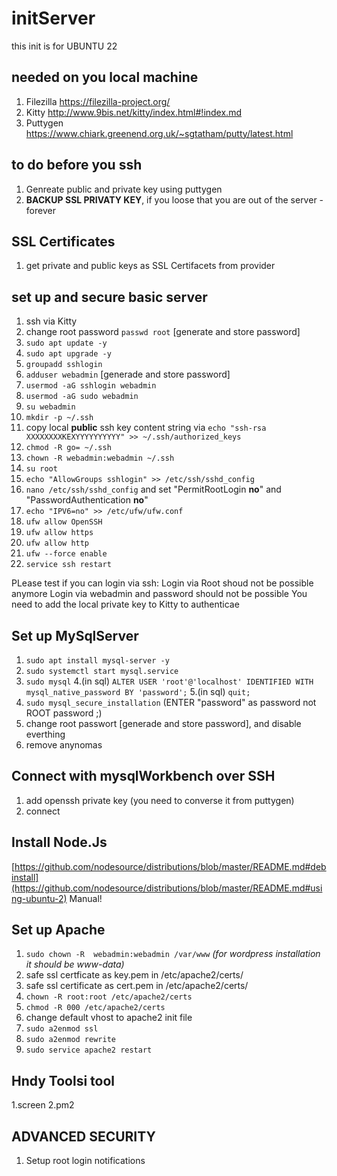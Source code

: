 # initServer

this init is for UBUNTU 22

## needed on you local machine
1. Filezilla https://filezilla-project.org/
2. Kitty http://www.9bis.net/kitty/index.html#!index.md 
3. Puttygen https://www.chiark.greenend.org.uk/~sgtatham/putty/latest.html 

## to do before you ssh
1. Genreate public and private key using puttygen
2. **BACKUP SSL PRIVATY KEY**, if you loose that you are out of the server - forever

## SSL Certificates
1. get private and public keys as SSL Certifacets from provider

## set up and secure basic server
1. ssh via Kitty
2. change root password ``` passwd root ``` [generate and store password]
3. ````sudo apt update -y````
4. ```sudo apt upgrade -y```
9. ```groupadd sshlogin```
10. ```adduser webadmin``` [generade and store password]
11. ```usermod -aG sshlogin webadmin```
11. ```usermod -aG sudo webadmin```
13. ```su webadmin```
14. ```mkdir -p ~/.ssh ```
15. copy local **public** ssh key content string via  ```echo "ssh-rsa XXXXXXXXKEXYYYYYYYYYY" >> ~/.ssh/authorized_keys```
16. ```chmod -R go= ~/.ssh```
18. ```chown -R webadmin:webadmin ~/.ssh```
19. ```su root```
19. ```echo "AllowGroups sshlogin" >> /etc/ssh/sshd_config```
20. ```nano /etc/ssh/sshd_config``` and set "PermitRootLogin **no**" and "PasswordAuthentication **no**"
21. ```echo "IPV6=no" >> /etc/ufw/ufw.conf```
22. ```ufw allow OpenSSH```
23. ```ufw allow https```
24. ```ufw allow http```
25. ```ufw --force enable```
26. ```service ssh restart```

PLease test if you can login via ssh:
Login via Root shoud not be possible anymore
Login via webadmin and password should not be possible
You need to add the local private key to Kitty to authenticae 

## Set up MySqlServer
1. ```sudo apt install mysql-server -y```
2. ```sudo systemctl start mysql.service```
3. ```sudo mysql```
4.(in sql) ```ALTER USER 'root'@'localhost' IDENTIFIED WITH mysql_native_password BY 'password';```
5.(in sql) ```quit;```
6. ```sudo mysql_secure_installation``` (ENTER "password" as password not ROOT password ;)
8. change root passwort [generade and store password], and disable everthing
7. remove anynomas

## Connect with mysqlWorkbench over SSH
1. add openssh private key (you need to converse it from puttygen)
2. connect


## Install Node.Js
[https://github.com/nodesource/distributions/blob/master/README.md#debinstall](https://github.com/nodesource/distributions/blob/master/README.md#using-ubuntu-2)
Manual!


## Set up Apache 
1. ```sudo chown -R  webadmin:webadmin /var/www``` *(for wordpress installation it should be www-data)*
2. safe ssl certficate as key.pem in /etc/apache2/certs/
3. safe ssl certificate as cert.pem in /etc/apache2/certs/
4. ```chown -R root:root /etc/apache2/certs```
5. ```chmod -R 000 /etc/apache2/certs```
6. change default vhost to apache2 init file
7. ```sudo a2enmod ssl```
8. ```sudo a2enmod rewrite```
9. ```sudo service apache2 restart```



## Hndy Toolsi tool
1.screen
2.pm2








## ADVANCED SECURITY
1. Setup root login notifications 












